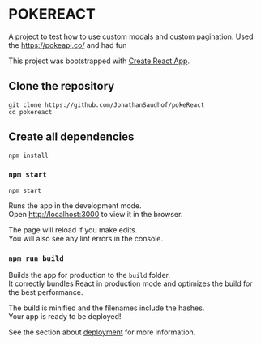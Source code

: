 # POKEREACT

A project to test how to use custom modals and custom pagination.
Used the https://pokeapi.co/ and had fun

This project was bootstrapped with [Create React App](https://github.com/facebook/create-react-app).

## Clone the repository

```
git clone https://github.com/JonathanSaudhof/pokeReact
cd pokereact
```

## Create all dependencies

```
npm install
```

### `npm start`

```
npm start
```

Runs the app in the development mode.<br />
Open [http://localhost:3000](http://localhost:3000) to view it in the browser.

The page will reload if you make edits.<br />
You will also see any lint errors in the console.

### `npm run build`

Builds the app for production to the `build` folder.<br />
It correctly bundles React in production mode and optimizes the build for the best performance.

The build is minified and the filenames include the hashes.<br />
Your app is ready to be deployed!

See the section about [deployment](https://facebook.github.io/create-react-app/docs/deployment) for more information.
